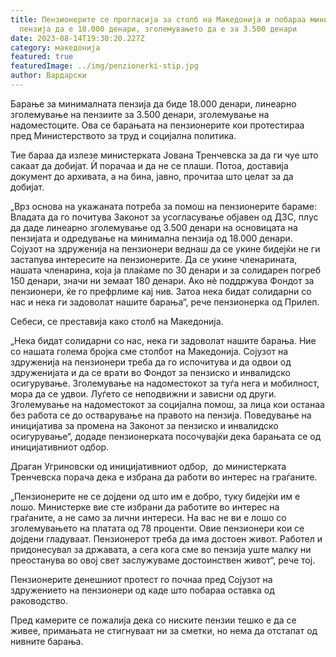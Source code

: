 ```yaml
---
title: Пензионерите се прогласија за столб на Македонија и побараа минималната
  пензија да е 18.000 денари, зголемувањето да е за 3.500 денари
date: 2023-08-14T19:30:20.227Z
category: македонија
featured: true
featuredImage: ../img/penzionerki-stip.jpg
author: Вардарски
---
```

<!--StartFragment-->

Барање за минималната пензија да биде 18.000 денари, линеарно зголемување на пензиите за 3.500 денари, зголемување на надоместоците. Ова се барањата на пензионерите кои протестираа пред Министерството за труд и социјална политика.

Тие бараа да излезе министерката Јована Тренчевска за да ги чуе што сакаат да добијат. Ѝ порачаа и да не се плаши. Потоа, доставија документ до архивата, а на бина, јавно, прочитаа што целат за да добијат.

„Врз основа на укажаната потреба за помош на пензионерите бараме: Владата да го почитува Законот за усогласување објавен од ДЗС, плус да даде линеарно зголемување од 3.500 денари на основицата на пензијата и одредување на минимална пензија од 18.000 денари. Сојузот на здруженија на пензионери веднаш да се укине бидејќи не ги застапува интересите на пензионерите. Да се укине членарината, нашата членарина, која ја плаќаме по 30 денари и за солидарен погреб 150 денари, значи ни земаат 180 денари. Ако нѐ поддржува Фондот за пензионери, ќе го префрлиме кај нив. Затоа нека бидат солидарни со нас и нека ги задоволат нашите барања“, рече пензионерка од Прилеп.

Себеси, се преставија како столб на Македонија.

„Нека бидат солидарни со нас, нека ги задоволат нашите барања. Ние со нашата голема бројка сме столбот на Македонија. Сојузот на здруженија на пензионери треба да го испочитува и да одвои од здруженијата и да се врати во Фондот за пензиско и инвалидско осигурување. Зголемување на надоместокот за туѓа нега и мобилност, мора да се удвои. Луѓето се неподвижни и зависни од други. Зголемување на надоместокот за социјална помош, за лица кои останаа без работа се до остварување на правото на пензија. Поведување на иницијатива за промена на Законот за пензиско и инвалидско осигурување“, додаде пензионерката посочувајќи дека барањата се од иницијативниот одбор.

Драган Угриновски oд иницијативниот одбор,  до министерката Тренчевска порача дека е избрана да работи во интерес на граѓаните.

„Пензионерите не се дојдени од што им е добро, туку бидејќи им е лошо. Министерке вие сте избрани да работите во интерес на граѓаните, а не само за лични интереси. На вас не ви е лошо со зголемувањето на платата од 78 проценти. Овие пензионери кои се дојдени гладуваат. Пензионерот треба да има достоен живот. Работел и придонесувал за државата, а сега кога сме во пензија уште малку ни преостанува во овој свет заслужуваме достоинствен живот“, рече тој.

Пензионерите денешниот протест го почнаа пред Сојузот на здружението на пензионери од каде што побараа оставка од раководство.

Пред камерите се пожалија дека со ниските пензии тешко е да се живее, примањата не стигнуваат ни за сметки, но нема да отстапат од нивните барања.

<!--EndFragment-->